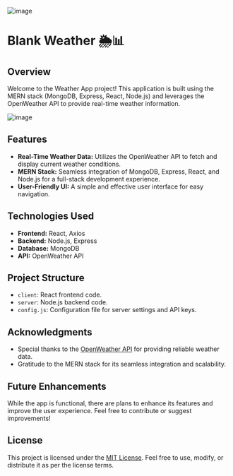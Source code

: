 ![image](https://github.com/completelyblank/Blank-Weather/assets/105001837/a0ceff96-f771-4b79-8bc6-d66cd7390605)

# Blank Weather 🌦️📊

## Overview

Welcome to the Weather App project! This application is built using the MERN stack (MongoDB, Express, React, Node.js) and leverages the OpenWeather API to provide real-time weather information.

![image](https://github.com/completelyblank/Blank-Weather/assets/105001837/f7cf1bef-17df-406c-bc90-2cee0674d3d6)


## Features

- **Real-Time Weather Data:** Utilizes the OpenWeather API to fetch and display current weather conditions.
- **MERN Stack:** Seamless integration of MongoDB, Express, React, and Node.js for a full-stack development experience.
- **User-Friendly UI:** A simple and effective user interface for easy navigation.

## Technologies Used

- **Frontend:** React, Axios
- **Backend:** Node.js, Express
- **Database:** MongoDB
- **API:** OpenWeather API

## Project Structure

- `client`: React frontend code.
- `server`: Node.js backend code.
- `config.js`: Configuration file for server settings and API keys.

## Acknowledgments

- Special thanks to the [OpenWeather API](https://openweathermap.org/) for providing reliable weather data.
- Gratitude to the MERN stack for its seamless integration and scalability.

## Future Enhancements

While the app is functional, there are plans to enhance its features and improve the user experience. Feel free to contribute or suggest improvements!

## License

This project is licensed under the [MIT License](LICENSE). Feel free to use, modify, or distribute it as per the license terms.

